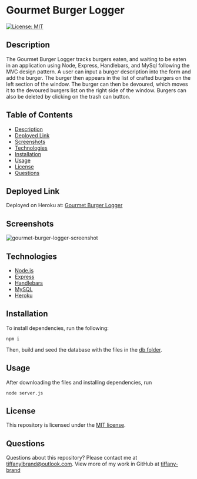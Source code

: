 # Gourmet Burger Logger




[![License: MIT](https://img.shields.io/github/license/tiffany-brand/gourmet-burger-logger?style=plastic)](./LICENSE)

## Description

The Gourmet Burger Logger tracks burgers eaten, and waiting to be eaten in an application using Node, Express, Handlebars, and MySql following the MVC design pattern. A user can input a burger description into the form and add the burger. The burger then appears in the list of crafted burgers on the left section of the window. The burger can then be devoured, which moves it to the devoured burgers list on the right side of the window.  Burgers can also be deleted by clicking on the trash can button.


## Table of Contents

* [Description](#description)
* [Deployed Link](#deployed-link)
* [Screenshots](#screenshots)
* [Technologies](#technologies)
* [Installation](#installation)
* [Usage](#usage)
* [License](#license)
* [Questions](#questions)


## Deployed Link

Deployed on Heroku at:  [Gourmet Burger Logger](https://enigmatic-ravine-90918.herokuapp.com/)


## Screenshots

![gourmet-burger-logger-screenshot](https://user-images.githubusercontent.com/16748389/93653819-8f4ae300-f9e8-11ea-8da9-9e8d0859eb90.png)



## Technologies

* [Node.js](https://nodejs.org/)
* [Express](https://expressjs.com/)
* [Handlebars](https://handlebarsjs.com/)
* [MySQL](https://www.mysql.com/)
* [Heroku](https://heroku.com)

## Installation

To install dependencies, run the following:

`
npm i
`

Then, build and seed the database with the files in the [db folder](/db).

## Usage

After downloading the files and installing dependencies, run 

`
node server.js
`

## License

This repository is licensed under the [MIT license](./LICENSE).

## Questions

Questions about this repository? Please contact me at [tiffanylbrand@outlook.com](mailto:tiffanylbrand@outlook.com). View more of my work in GitHub at [tiffany-brand](https://github.com/tiffany-brand) 
